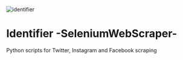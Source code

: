 <img src="https://raw.githubusercontent.com/leooJo/SeleniumWebScraper/master/identifier.png" title="identifier">


# Identifier -SeleniumWebScraper-
Python scripts for Twitter, Instagram and Facebook scraping
